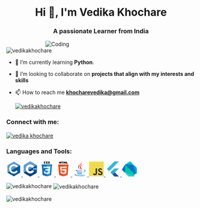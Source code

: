 <h1 align="center">Hi 👋, I'm Vedika Khochare</h1>
<h3 align="center">A passionate Learner from India</h3>
<img align="right" alt="Coding" width="400" src="https://mir-s3-cdn-cf.behance.net/project_modules/disp/601014116770475.6068beff4640a.gif">
<p align="left"> <img src="https://komarev.com/ghpvc/?username=vedikakhochare&label=Profile%20views&color=0e75b6&style=flat" alt="vedikakhochare" /> </p>

- 🌱 I’m currently learning **Python**.

- 👯 I’m looking to collaborate on **projects that align with my interests and skills**

- 📫 How to reach me **khocharevedika@gmail.com**

  <p align="left"> <a href="https://github.com/ryo-ma/github-profile-trophy"><img src="https://github-profile-trophy.vercel.app/?username=vedikakhochare" alt="vedikakhochare" /></a> </p>

<h3 align="left">Connect with me:</h3>
<p align="left">
<a href="https://linkedin.com/in/vedika khochare" target="blank"><img align="center" src="https://raw.githubusercontent.com/rahuldkjain/github-profile-readme-generator/master/src/images/icons/Social/linked-in-alt.svg" alt="vedika khochare" height="30" width="40" /></a>
</p>

<h3 align="left">Languages and Tools:</h3>
<p align="left"> <a href="https://www.cprogramming.com/" target="_blank" rel="noreferrer"> <img src="https://raw.githubusercontent.com/devicons/devicon/master/icons/c/c-original.svg" alt="c" width="40" height="40"/> </a> <a href="https://www.w3schools.com/cpp/" target="_blank" rel="noreferrer"> <img src="https://raw.githubusercontent.com/devicons/devicon/master/icons/cplusplus/cplusplus-original.svg" alt="cplusplus" width="40" height="40"/> </a> <a href="https://www.w3schools.com/css/" target="_blank" rel="noreferrer"> <img src="https://raw.githubusercontent.com/devicons/devicon/master/icons/css3/css3-original-wordmark.svg" alt="css3" width="40" height="40"/> </a> <a href="https://www.w3.org/html/" target="_blank" rel="noreferrer"> <img src="https://raw.githubusercontent.com/devicons/devicon/master/icons/html5/html5-original-wordmark.svg" alt="html5" width="40" height="40"/> </a> <a href="https://www.java.com" target="_blank" rel="noreferrer"> <img src="https://raw.githubusercontent.com/devicons/devicon/master/icons/java/java-original.svg" alt="java" width="40" height="40"/> </a> <a href="https://developer.mozilla.org/en-US/docs/Web/JavaScript" target="_blank" rel="noreferrer"> <img src="https://raw.githubusercontent.com/devicons/devicon/master/icons/javascript/javascript-original.svg" alt="javascript" width="40" height="40"/> </a>
<a href="https://flutter.dev/" target="_blank" rel="noreferrer"> <img src="https://raw.githubusercontent.com/devicons/devicon/master/icons/flutter/flutter-original.svg" alt="flutter" width="40" height="40"/> </a> 
  <a href="https://dart.dev/" target="_blank" rel="noreferrer"> <img src="https://raw.githubusercontent.com/devicons/devicon/master/icons/dart/dart-original.svg" alt="dart" width="40" height="40"/> </a> 
</p>

<p><img align="left" src="https://github-readme-stats.vercel.app/api/top-langs?username=vedikakhochare&show_icons=true&locale=en&layout=compact" alt="vedikakhochare" /></p>

<p>&nbsp;<img align="center" src="https://github-readme-stats.vercel.app/api?username=vedikakhochare&show_icons=true&locale=en" alt="vedikakhochare" /></p>

<p><img align="center" src="https://github-readme-streak-stats.herokuapp.com/?user=vedikakhochare&" alt="vedikakhochare" /></p>
